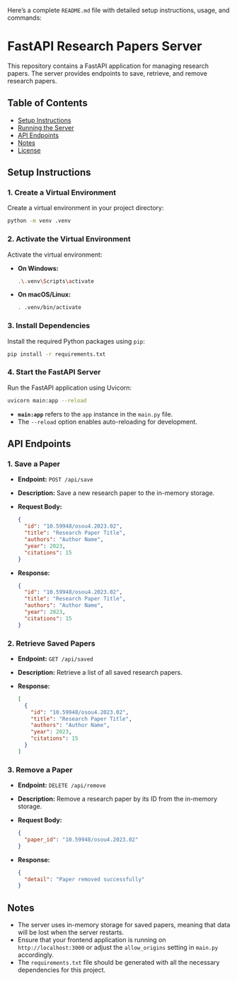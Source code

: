 Here’s a complete `README.md` file with detailed setup instructions, usage, and commands:

# FastAPI Research Papers Server

This repository contains a FastAPI application for managing research papers. The server provides endpoints to save, retrieve, and remove research papers.

## Table of Contents

- [Setup Instructions](#setup-instructions)
- [Running the Server](#running-the-server)
- [API Endpoints](#api-endpoints)
- [Notes](#notes)
- [License](#license)

## Setup Instructions

### 1. Create a Virtual Environment

Create a virtual environment in your project directory:

```bash
python -m venv .venv
```

### 2. Activate the Virtual Environment

Activate the virtual environment:

- **On Windows:**

  ```bash
  .\.venv\Scripts\activate
  ```

- **On macOS/Linux:**

  ```bash
  . .venv/bin/activate
  ```

### 3. Install Dependencies

Install the required Python packages using `pip`:

```bash
pip install -r requirements.txt
```

### 4. Start the FastAPI Server

Run the FastAPI application using Uvicorn:

```bash
uvicorn main:app --reload
```

- **`main:app`** refers to the `app` instance in the `main.py` file.
- The `--reload` option enables auto-reloading for development.

## API Endpoints

### 1. Save a Paper

- **Endpoint:** `POST /api/save`
- **Description:** Save a new research paper to the in-memory storage.
- **Request Body:**

  ```json
  {
    "id": "10.59948/osou4.2023.02",
    "title": "Research Paper Title",
    "authors": "Author Name",
    "year": 2023,
    "citations": 15
  }
  ```

- **Response:**

  ```json
  {
    "id": "10.59948/osou4.2023.02",
    "title": "Research Paper Title",
    "authors": "Author Name",
    "year": 2023,
    "citations": 15
  }
  ```

### 2. Retrieve Saved Papers

- **Endpoint:** `GET /api/saved`
- **Description:** Retrieve a list of all saved research papers.
- **Response:**

  ```json
  [
    {
      "id": "10.59948/osou4.2023.02",
      "title": "Research Paper Title",
      "authors": "Author Name",
      "year": 2023,
      "citations": 15
    }
  ]
  ```

### 3. Remove a Paper

- **Endpoint:** `DELETE /api/remove`
- **Description:** Remove a research paper by its ID from the in-memory storage.
- **Request Body:**

  ```json
  {
    "paper_id": "10.59948/osou4.2023.02"
  }
  ```

- **Response:**

  ```json
  {
    "detail": "Paper removed successfully"
  }
  ```

## Notes

- The server uses in-memory storage for saved papers, meaning that data will be lost when the server restarts.
- Ensure that your frontend application is running on `http://localhost:3000` or adjust the `allow_origins` setting in `main.py` accordingly.
- The `requirements.txt` file should be generated with all the necessary dependencies for this project.
